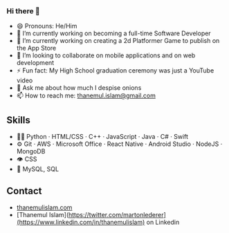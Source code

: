 ### Hi there 👋
 - 😄 Pronouns: He/Him
- 🔭 I’m currently working on becoming a full-time Software Developer
- 🌱 I’m currently working on creating a 2d Platformer Game to publish on the App Store
- 👯 I’m looking to collaborate on mobile applications and on web development
- ⚡ Fun fact: My High School graduation ceremony was just a YouTube video
- 💬 Ask me about how much I despise onions
- 📫 How to reach me: thanemul.islam@gmail.com
<!-- - 🤔 I’m looking for help with ... -->
## Skills
- 👨‍💻 Python · HTML/CSS · C++ · JavaScript · Java · C# · Swift 
- ⚙️ Git · AWS · Microsoft Office · React Native · Android Studio · NodeJS · MongoDB 
- 👁️ CSS
- 💽 MySQL, SQL

## Contact
- [thanemulislam.com](thanemulislam.com)
- [Thanemul Islam](https://twitter.com/martonlederer](https://www.linkedin.com/in/thanemulislam) on Linkedin
